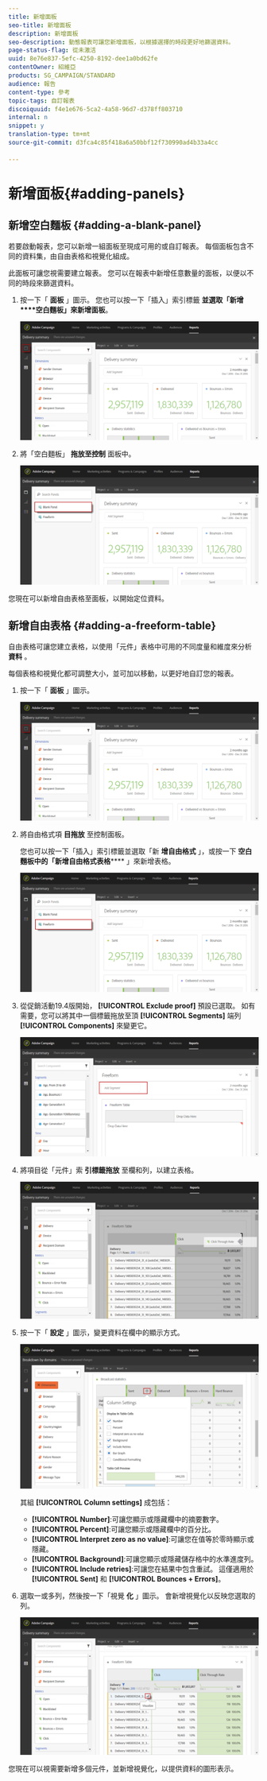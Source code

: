 ```yaml
---
title: 新增面板
seo-title: 新增面板
description: 新增面板
seo-description: 動態報表可讓您新增面板，以根據選擇的時段更好地篩選資料。
page-status-flag: 從未激活
uuid: 8e76e837-5efc-4250-8192-dee1a0bd62fe
contentOwner: 紹維亞
products: SG_CAMPAIGN/STANDARD
audience: 報告
content-type: 參考
topic-tags: 自訂報表
discoiquuid: f4e1e676-5ca2-4a58-96d7-d378ff803710
internal: n
snippet: y
translation-type: tm+mt
source-git-commit: d3fca4c85f418a6a50bbf12f730990ad4b33a4cc

---
```



# 新增面板{#adding-panels}

## 新增空白麵板 {#adding-a-blank-panel}

若要啟動報表，您可以新增一組面板至現成可用的或自訂報表。 每個面板包含不同的資料集，由自由表格和視覺化組成。

此面板可讓您視需要建立報表。 您可以在報表中新增任意數量的面板，以便以不同的時段來篩選資料。

1. 按一下「 **面板** 」圖示。 您也可以按一下「插入」索引標籤 **並選取「新增****空白麵板」來新增面板**。

   ![](assets/dynamic_report_panel_1.png)

1. 將「空白麵板」 **拖放至控制** 面板中。

   ![](assets/dynamic_report_panel.png)

您現在可以新增自由表格至面板，以開始定位資料。

## 新增自由表格 {#adding-a-freeform-table}

自由表格可讓您建立表格，以使用「元件」表格中可用的不同度量和維度來分析 **資料** 。

每個表格和視覺化都可調整大小，並可加以移動，以更好地自訂您的報表。

1. 按一下「 **面板** 」圖示。

   ![](assets/dynamic_report_panel_1.png)

1. 將自由格式項 **目拖放** 至控制面板。

   您也可以按一下「插入」索引標籤並選取「新 **增自由格式** 」，或按一下 **空白麵板中的「新增自由格式表格****** 」來新增表格。

   ![](assets/dynamic_report_panel_2.png)

1. 從促銷活動19.4版開始， **[!UICONTROL Exclude proof]** 預設已選取。 如有需要，您可以將其中一個標籤拖放至頂 **[!UICONTROL Segments]** 端列 **[!UICONTROL Components]** 來變更它。

   ![](assets/dynamic_report_panel_3.png)

1. 將項目從「元件」索 **引標籤拖放** 至欄和列，以建立表格。

   ![](assets/dynamic_report_freeform_3.png)

1. 按一下「 **設定** 」圖示，變更資料在欄中的顯示方式。

   ![](assets/dynamic_report_freeform_4.png)

   其組 **[!UICONTROL Column settings]** 成包括：

   * **[!UICONTROL Number]**:可讓您顯示或隱藏欄中的摘要數字。
   * **[!UICONTROL Percent]**:可讓您顯示或隱藏欄中的百分比。
   * **[!UICONTROL Interpret zero as no value]**:可讓您在值等於零時顯示或隱藏。
   * **[!UICONTROL Background]**:可讓您顯示或隱藏儲存格中的水準進度列。
   * **[!UICONTROL Include retries]**:可讓您在結果中包含重試。 這僅適用於 **[!UICONTROL Sent]** 和 **[!UICONTROL Bounces + Errors]**。

1. 選取一或多列，然後按一下「視覺 **化** 」圖示。 會新增視覺化以反映您選取的列。

   ![](assets/dynamic_report_freeform_5.png)

您現在可以視需要新增多個元件，並新增視覺化，以提供資料的圖形表示。
